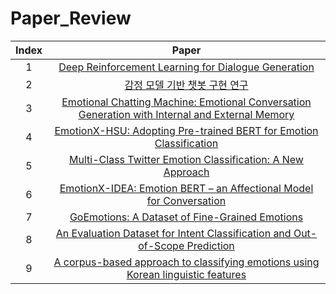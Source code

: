 # Paper_Review

|Index|Paper|
|:---:|:---:|
|1|[Deep Reinforcement Learning for Dialogue Generation](https://arxiv.org/pdf/1606.01541.pdf)|
|2|[감정 모델 기반 챗봇 구현 연구](http://www.riss.kr/search/detail/DetailView.do?p_mat_type=be54d9b8bc7cdb09&control_no=1c8aa0b6069e1616ffe0bdc3ef48d419)|
|3|[Emotional Chatting Machine: Emotional Conversation Generation with Internal and External Memory](https://arxiv.org/pdf/1704.01074.pdf)|
|4|[EmotionX-HSU: Adopting Pre-trained BERT for Emotion Classification](https://arxiv.org/pdf/1907.09669.pdf)|
|5|[Multi-Class Twitter Emotion Classification: A New Approach](https://www.researchgate.net/publication/269670995_Multi-Class_Twitter_Emotion_Classification_A_New_Approach)|
|6|[EmotionX-IDEA: Emotion BERT – an Affectional Model for Conversation](https://arxiv.org/pdf/1908.06264.pdf)|
|7|[GoEmotions: A Dataset of Fine-Grained Emotions](https://arxiv.org/pdf/2005.00547.pdf)|
|8|[An Evaluation Dataset for Intent Classification and Out-of-Scope Prediction](https://arxiv.org/pdf/1909.02027.pdf)|
|9|[A corpus-based approach to classifying emotions using Korean linguistic features](https://link.springer.com/content/pdf/10.1007/s10586-017-0777-8.pdf)|
